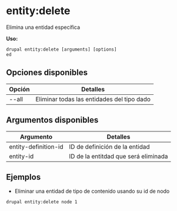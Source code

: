 # entity:delete
Elimina una entidad específica

**Uso:**
```
drupal entity:delete [arguments] [options]
ed
```

## Opciones disponibles
Opción | Detalles
-------|-------------
--all | Eliminar todas las entidades del tipo dado

## Argumentos disponibles
Argumento | Detalles
---------|-------------
entity-definition-id | ID de definición de la entidad
entity-id | ID de la entitdad que será eliminada

## Ejemplos
* Eliminar una entidad de tipo de contenido usando su id de nodo
```
drupal entity:delete node 1
```
